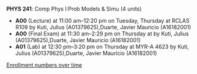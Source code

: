 **PHYS 241**: Comp Phys I:Prob Models & Simu (4 units)

- **A00** (Lecture) at 11:00 am–12:20 pm on Tuesday, Thursday at RCLAS R109 by Kuti, Julius (A01379625),Duarte, Javier Mauricio (A16182001)
- **A00** (Final Exam) at 11:30 am–2:29 pm on Thursday at   by Kuti, Julius (A01379625),Duarte, Javier Mauricio (A16182001)
- **A01** (Lab) at 12:30 pm–3:20 pm on Thursday at MYR-A 4623 by Kuti, Julius (A01379625),Duarte, Javier Mauricio (A16182001)

[Enrollment numbers over time](./PHYS241.tsv)
